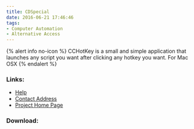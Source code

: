 ```yaml
---
title: CDSpecial
date: 2016-06-21 17:46:46
tags: 
- Computer Automation
- Alternative Access
---
```


{% alert info no-icon %}
CCHotKey is a small and simple application that launches any script you want after clicking any hotkey you want. For Mac OSX
{% endalert %}

<!-- more -->



### Links:
- <a href="http://freshmeat.net/projects/cchotkey/">Help</a>
- <a href="mailto:cchotkeys@coin-c.com">Contact Address</a>
- <a href="http://www.coin-c.com/hotkeys.html">Project Home Page</a>

### Download:  